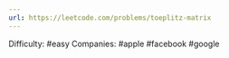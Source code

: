 ```yaml
---
url: https://leetcode.com/problems/toeplitz-matrix
---
```


Difficulty: #easy
Companies: #apple #facebook #google